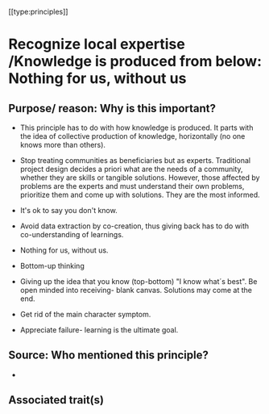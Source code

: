 [[type:principles]]

# Recognize local expertise /Knowledge is produced from below: Nothing for us, without us

## Purpose/ reason: Why is this important?

- This principle has to do with how knowledge is produced. It parts with the idea of collective production of knowledge, horizontally (no one knows more than others).  
  
- Stop treating communities as beneficiaries but as experts. Traditional project design decides a priori what are the needs of a community, whether they are skills or tangible solutions. However, those affected by problems are the experts and must understand their own problems, prioritize them and come up with solutions. They are the most informed.  
  
- It's ok to say you don't know.  
  
- Avoid data extraction by co-creation, thus giving back has to do with co-understanding of learnings.  
  
- Nothing for us, without us.  
  
- Bottom-up thinking  
  
- Giving up the idea that you know (top-bottom) "I know what´s best". Be open minded into receiving- blank canvas. Solutions may come at the end.  
  
- Get rid of the main character symptom.  
  
- Appreciate failure- learning is the ultimate goal.

## Source: Who mentioned this principle?

-

## Associated trait(s)
  


## 
  


##